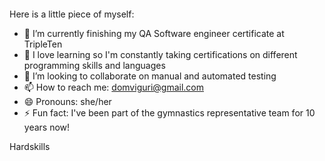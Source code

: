 
<p>
  <img scr="https://www.canva.com/design/DAGutEHvFUQ/LFWtNikPHei09NJs3lzhEg/view?utm_content=DAGutEHvFUQ&utm_campaign=designshare&utm_medium=link2&utm_source=uniquelinks&utlId=h31bbefbeb8">
</p>

Here is a little piece of myself:

- 🌱 I’m currently finishing my QA Software engineer certificate at TripleTen
- 🌱 I love learning so I'm constantly taking certifications on different programming skills and languages
- 👯 I’m looking to collaborate on manual and automated testing 
- 📫 How to reach me: domviguri@gmail.com
- 😄 Pronouns: she/her
- ⚡ Fun fact: I've been part of the gymnastics representative team for 10 years now!

Hardskills

